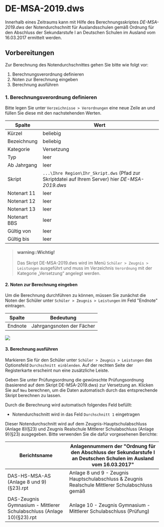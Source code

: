 # DE-MSA-2019.dws

Innerhalb eines Zeitraums kann mit Hilfe des Berechnungsskriptes _DE-MSA-2019.dws_
der Notendurchschnitt für Auslandsschulen gemäß Ordnung für den Abschluss der Sekundarstufe I an Deutschen Schulen im Ausland vom 16.03.2017 ermittelt werden. 

## Vorbereitungen

Zur Berechnung des Notendurchschnittes gehen Sie bitte wie folgt vor:

1. Berechnungsverordnung definieren
2. Noten zur Berechnung eingeben
3. Berechnung ausführen

### 1. Berechnungsverordnung definieren

Bitte legen Sie unter ```Verzeichnisse > Verordnungen``` eine neue Zeile an und füllen Sie diese mit den nachstehenden Werten. 

|Spalte|Wert|
|--|--|
|Kürzel|beliebig|
|Bezeichnung|beliebig|
|Kategorie|Versetzung|
|Typ|leer|
|Ab Jahrgang|leer|
|Skript|```...\Ihre Region\Ihr_Skript.dws``` (Pfad zur Skriptdatei auf Ihrem Server) hier _DE-MSA-2019.dws_|
|Notenart 11|leer|
|Notenart 12|leer|
|Notenart 13|leer|
|Notenart BBS|leer|
|Gültig von |leer|
|Gültig bis|leer|

> #### warning::Wichtig!
>
> Das Skript DE-MSA-2019.dws wird im Menü ```Schüler > Zeugnis > Leistungen``` ausgeführt und muss im Verzeichnis ``Verordnung`` mit der Kategorie „Versetzung“ angelegt werden.

#### 2. Noten zur Berechnung eingeben
Um die Berechnung durchführen zu können, müssen Sie zunächst die Noten der Schüler unter  ``Schüler > Zeugnis > Leistungen`` im Feld "Endnote" eintragen.

|Spalte	|Bedeutung|
|--|--|
|Endnote |Jahrgangsnoten der Fächer|

![](../assets/6.5.33_04.png)

#### 3. Berechnung ausführen

Markieren Sie für den Schüler unter ``Schüler > Zeugnis > Leistungen`` das Optionsfeld ``Durchschnitt einblenden``. Auf der rechten Seite der Registerkarte erscheint nun eine zusätzliche Leiste.

Geben Sie unter Prüfungsordnung die gewünschte Prüfungsordnung (basierend auf dem Skript DE-MSA-2019.dws) zur Versetzung an. Klicken Sie auf ``Neu`` berechnen, um die Daten automatisch durch das entsprechende Skript berechnen zu lassen. 

Durch die Berechnung wird automatisch folgendes Feld befüllt:
* Notendurchschnitt wird in das Feld `Durchschnitt 1` eingetragen


Dieser Notendurchschnitt wird auf dem Zeugnis-Hauptschulabschluss (Anlage 8)(§23) und Zeugnis Realschule Mittlerer Schulabschluss (Anlage 9)(§23) ausgegeben. Bitte verwenden Sie die dafür vorgesehenen Berichte:


| Berichtsname                             | Anlagennummern der "Ordnung für den Abschluss der Sekundarstufe I an Deutschen Schulen im Ausland vom 16.03.2017" |
|------------------------------------------|------------------------------------------|
| DAS-HS-MSA-AS (Anlage 8 und 9)(§23).rpt  | Anlage 8 und 9 - Zeugnis Hauptschulabschluss & Zeugnis Realschule Mittlerer Schulabschluss gemäß |
| DAS-Zeugnis Gymnasium - Mittlerer Schulabschluss (Anlage 10)(§23).rpt | Anlage 10 - Zeugnis Gymnasium - Mittlerer Schulabschluss (Prüfung) |







